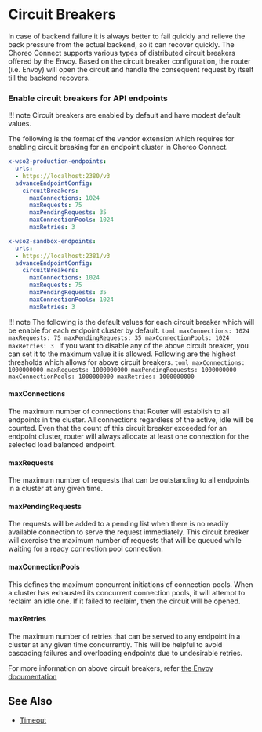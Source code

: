 # Circuit Breakers

In case of backend failure it is always better to fail quickly and relieve the back pressure from the actual backend, so it can recover quickly. The Choreo Connect supports various types of distributed circuit breakers offered by the Envoy. 
Based on the circuit breaker configuration, the router (i.e. Envoy) will open the circuit and handle the consequent request by itself till the backend recovers. 

### Enable circuit breakers for API endpoints

!!! note
    Circuit breakers are enabled by default and have modest default values.

The following is the format of the vendor extension which requires for enabling circuit breaking for an endpoint cluster in Choreo Connect.

```yaml tab="Production Endpoint"
x-wso2-production-endpoints:
  urls:
  - https://localhost:2380/v3
  advanceEndpointConfig:
    circuitBreakers:
      maxConnections: 1024
      maxRequests: 75
      maxPendingRequests: 35
      maxConnectionPools: 1024
      maxRetries: 3
```

```yaml tab="Sandbox Endpoint"
x-wso2-sandbox-endpoints:
  urls:
  - https://localhost:2381/v3
  advanceEndpointConfig:
    circuitBreakers:
      maxConnections: 1024
      maxRequests: 75
      maxPendingRequests: 35
      maxConnectionPools: 1024
      maxRetries: 3
```

!!! note 
    The following is the default values for each circuit breaker which will be enable for each endpoint cluster by default.
    ```toml
    maxConnections: 1024
    maxRequests: 75
    maxPendingRequests: 35
    maxConnectionPools: 1024
    maxRetries: 3
    ```
    if you want to disable any of the above circuit breaker, you can set it to the maximum value it is allowed. Following are the highest thresholds which allows for above circuit breakers.
    ```toml
    maxConnections: 1000000000
    maxRequests: 1000000000
    maxPendingRequests: 1000000000
    maxConnectionPools: 1000000000
    maxRetries: 1000000000
    ```
#### maxConnections
The maximum number of connections that Router will establish to all endpoints in the cluster. 
All connections regardless of the active, idle will be counted. 
Even that the count of this circuit breaker exceeded for an endpoint cluster, router will always allocate at least one connection for the selected load balanced endpoint.

#### maxRequests
The maximum number of requests that can be outstanding to all endpoints in a cluster at any given time.

#### maxPendingRequests
The requests will be added to a pending list  when there is no readily available connection to serve the request immediately.
This circuit breaker will exercise the maximum number of requests that will be queued while waiting for a ready connection pool connection.

#### maxConnectionPools
This defines the maximum concurrent initiations of connection pools. When a cluster has exhausted its concurrent connection pools, it will attempt to reclaim an idle one. 
If it failed to reclaim, then the circuit will be opened.

#### maxRetries
The maximum number of retries that can be served to any endpoint in a cluster at any given time concurrently. 
This will be helpful to avoid cascading failures and overloading endpoints due to undesirable retries.

For more information on above circuit breakers, refer [the Envoy documentation]({{envoy_path}}/intro/arch_overview/upstream/circuit_breaking)

## See Also

- [Timeout]({{base_path}}/deploy-and-publish/deploy-on-gateway/choreo-connect/endpoints/resiliency/timeout)


